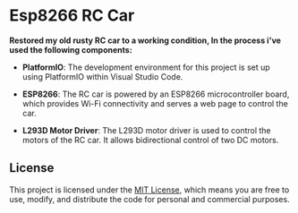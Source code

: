 # Esp8266 RC Car

**Restored my old rusty RC car to a working condition, In the process i've used the following components:**

- **PlatformIO**: The development environment for this project is set up using PlatformIO within Visual Studio Code.

- **ESP8266**: The RC car is powered by an ESP8266 microcontroller board, which provides Wi-Fi connectivity and serves a web page to control the car.

- **L293D Motor Driver**: The L293D motor driver is used to control the motors of the RC car. It allows bidirectional control of two DC motors.

## License

This project is licensed under the [MIT License](LICENSE), which means you are free to use, modify, and distribute the code for personal and commercial purposes.
